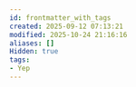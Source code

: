 ```yaml
---
id: frontmatter_with_tags
created: 2025-09-12 07:13:21
modified: 2025-10-24 21:16:16
aliases: []
Hidden: true
tags:
- Yep
---
```

